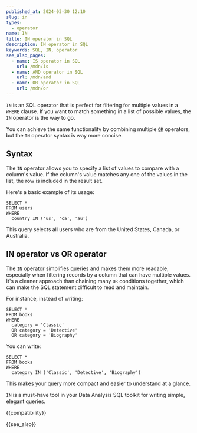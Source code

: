```yaml
---
published_at: 2024-03-30 12:10
slug: in
types:
  - operator
name: IN
title: IN operator in SQL
description: IN operator in SQL
keywords: SQL, IN, operator
see_also_pages:
  - name: IS operator in SQL
    url: /mdn/is
  - name: AND operator in SQL
    url: /mdn/and
  - name: OR operator in SQL
    url: /mdn/or
---
```


`IN` is an SQL operator that is perfect for filtering for multiple values in a `WHERE` clause. If you want to match something in a list of possible values, the `IN` operator is the way to go.

You can achieve the same functionality by combining multiple [`OR`](/mdn/or) operators, but the `IN` operator syntax is way more concise.

## Syntax

The `IN` operator allows you to specify a list of values to compare with a column's value. If the column's value matches any one of the values in the list, the row is included in the result set.

Here's a basic example of its usage:

~~~pgsql
SELECT *
FROM users
WHERE
  country IN ('us', 'ca', 'au')
~~~

This query selects all users who are from the United States, Canada, or Australia.

## IN operator vs OR operator

The `IN` operator simplifies queries and makes them more readable, especially when filtering records by a column that can have multiple values. It's a cleaner approach than chaining many `OR` conditions together, which can make the SQL statement difficult to read and maintain.

For instance, instead of writing:

~~~pgsql
SELECT *
FROM books
WHERE
  category = 'Classic'
  OR category = 'Detective'
  OR category = 'Biography'
~~~

You can write:

~~~pgsql
SELECT *
FROM books
WHERE
  category IN ('Classic', 'Detective', 'Biography')
~~~

This makes your query more compact and easier to understand at a glance.

`IN` is a must-have tool in your Data Analysis SQL toolkit for writing simple, elegant queries.

{{compatibility}}

{{see_also}}
